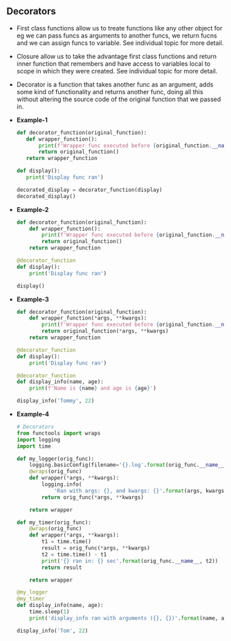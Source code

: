 ## Decorators

* First class functions allow us to treate functions like any other object for eg we can pass funcs as arguments to another funcs, we return fucns and we can assign funcs to variable. See individual topic for more detail.

* Closure allow us to take the advantage first class functions and return inner function that remembers and have access to variables local to scope in which they were created. See individual topic for more detail.

* Decorator is a function that takes another func as an argument, adds some kind of functionality and returns another func, doing all this without altering the source code of the original function that we passed in.

* **Example-1**
  
  ```python
  def decorator_function(original_function):
     def wrapper_function():
         print(f'Wrapper func executed before {original_function.__name__}')
         return original_function()
     return wrapper_function
  
  def display():
     print('Display func ran')
  
  decorated_display = decorator_function(display)
  decorated_display()
  ```

* **Example-2**
  
  ```python
  def decorator_function(original_function):
      def wrapper_function():
          print(f'Wrapper func executed before {original_function.__name__}')
          return original_function()
      return wrapper_function
  
  @decorator_function
  def display():
      print('Display func ran')
  
  display()
  ```

* **Example-3**
  
  ```python
  def decorator_function(original_function):
      def wrapper_function(*args, **kwargs):
          print(f'Wrapper func executed before {original_function.__name__}')
          return original_function(*args, **kwargs)
      return wrapper_function
  
  @decorator_function
  def display():
      print('Display func ran')
  
  @decorator_function
  def display_info(name, age):
      print(f'Name is {name} and age is {age}')
  
  display_info('Tommy', 22)
  ```

* **Example-4**
  
  ```python
  # Decorators
  from functools import wraps
  import logging
  import time 
  
  def my_logger(orig_func):
      logging.basicConfig(filename='{}.log'.format(orig_func.__name__), level=logging.INFO)
      @wraps(orig_func)
      def wrapper(*args, **kwargs):
          logging.info(
              'Ran with args: {}, and kwargs: {}'.format(args, kwargs))
          return orig_func(*args, **kwargs)
  
      return wrapper
  
  def my_timer(orig_func):
      @wraps(orig_func)
      def wrapper(*args, **kwargs):
          t1 = time.time()
          result = orig_func(*args, **kwargs)
          t2 = time.time() - t1
          print('{} ran in: {} sec'.format(orig_func.__name__, t2))
          return result
  
      return wrapper
  
  @my_logger
  @my_timer
  def display_info(name, age):
      time.sleep(1)
      print('display_info ran with arguments ({}, {})'.format(name, age))
  
  display_info('Tom', 22)
  ```
